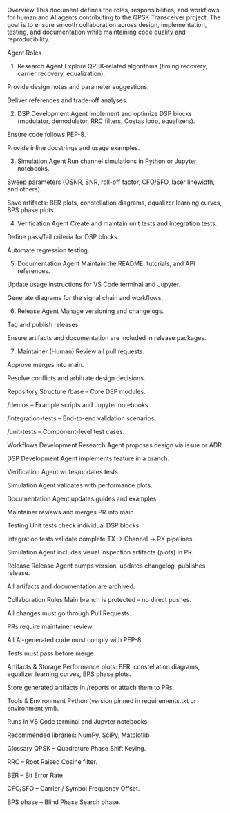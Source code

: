 Overview
This document defines the roles, responsibilities, and workflows for human and AI agents contributing to the QPSK Transceiver project.
The goal is to ensure smooth collaboration across design, implementation, testing, and documentation while maintaining code quality and reproducibility.

Agent Roles
1. Research Agent
Explore QPSK-related algorithms (timing recovery, carrier recovery, equalization).

Provide design notes and parameter suggestions.

Deliver references and trade-off analyses.

2. DSP Development Agent
Implement and optimize DSP blocks (modulator, demodulator, RRC filters, Costas loop, equalizers).

Ensure code follows PEP-8.

Provide inline docstrings and usage examples.

3. Simulation Agent
Run channel simulations in Python or Jupyter notebooks.

Sweep parameters (OSNR, SNR, roll-off factor, CFO/SFO, laser linewidth, and others).

Save artifacts: BER plots, constellation diagrams, equalizer learning curves, BPS phase plots.

4. Verification Agent
Create and maintain unit tests and integration tests.

Define pass/fail criteria for DSP blocks.

Automate regression testing.

5. Documentation Agent
Maintain the README, tutorials, and API references.

Update usage instructions for VS Code terminal and Jupyter.

Generate diagrams for the signal chain and workflows.

6. Release Agent
Manage versioning and changelogs.

Tag and publish releases.

Ensure artifacts and documentation are included in release packages.

7. Maintainer (Human)
Review all pull requests.

Approve merges into main.

Resolve conflicts and arbitrate design decisions.

Repository Structure
/base – Core DSP modules.

/demos – Example scripts and Jupyter notebooks.

/integration-tests – End-to-end validation scenarios.

/unit-tests – Component-level test cases.

Workflows
Development
Research Agent proposes design via issue or ADR.

DSP Development Agent implements feature in a branch.

Verification Agent writes/updates tests.

Simulation Agent validates with performance plots.

Documentation Agent updates guides and examples.

Maintainer reviews and merges PR into main.

Testing
Unit tests check individual DSP blocks.

Integration tests validate complete TX → Channel → RX pipelines.

Simulation Agent includes visual inspection artifacts (plots) in PR.

Release
Release Agent bumps version, updates changelog, publishes release.

All artifacts and documentation are archived.

Collaboration Rules
Main branch is protected – no direct pushes.

All changes must go through Pull Requests.

PRs require maintainer review.

All AI-generated code must comply with PEP-8.

Tests must pass before merge.

Artifacts & Storage
Performance plots: BER, constellation diagrams, equalizer learning curves, BPS phase plots.

Store generated artifacts in /reports or attach them to PRs.

Tools & Environment
Python (version pinned in requirements.txt or environment.yml).

Runs in VS Code terminal and Jupyter notebooks.

Recommended libraries: NumPy, SciPy, Matplotlib

Glossary
QPSK – Quadrature Phase Shift Keying.

RRC – Root Raised Cosine filter.

BER – Bit Error Rate 

CFO/SFO – Carrier / Symbol Frequency Offset.

BPS phase – Blind Phase Search phase.
